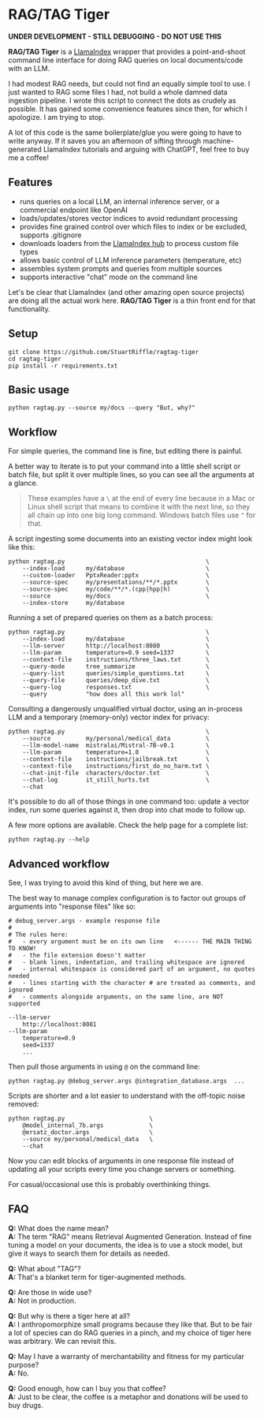 # RAG/TAG Tiger

**UNDER DEVELOPMENT - STILL DEBUGGING - DO NOT USE THIS**

**RAG/TAG Tiger** is a [LlamaIndex](https://github.com/run-llama/llama_index) wrapper that provides a point-and-shoot command line interface for doing RAG queries on local documents/code with an LLM.

I had modest RAG needs, but could not find an equally simple tool to use. I just wanted to RAG some files I had, not build a whole damned data ingestion pipeline. I wrote this script to connect the dots as crudely as possible. It has gained some convenience features since then, for which I apologize. I am trying to stop. 

A lot of this code is the same boilerplate/glue you were going to have to write anyway. If it saves you an afternoon of sifting through machine-generated LlamaIndex tutorials and arguing with ChatGPT, feel free to buy me a coffee!

## Features
- runs queries on a local LLM, an internal inference server, or a commercial endpoint like OpenAI
- loads/updates/stores vector indices to avoid redundant processing
- provides fine grained control over which files to index or be excluded, supports .gitignore
- downloads loaders from the [LlamaIndex hub](https://llamahub.ai) to process custom file types
- allows basic control of LLM inference parameters (temperature, etc)
- assembles system prompts and queries from multiple sources 
- supports interactive "chat" mode on the command line

Let's be clear that LlamaIndex (and other amazing open source projects) are doing all the actual work here. **RAG/TAG Tiger** is a thin front end for that functionality. 

## Setup
```
git clone https://github.com/StuartRiffle/ragtag-tiger
cd ragtag-tiger
pip install -r requirements.txt
```
## Basic usage
```
python ragtag.py --source my/docs --query "But, why?"
```

## Workflow

For simple queries, the command line is fine, but editing there is painful.

A better way to iterate is to put your command into a little shell script or batch file, but split it over multiple lines, so you can see all the arguments at a glance. 

> These examples have a `\` at the end of every line because in a Mac or Linux shell script that means to combine it with the next line, so they all chain up into one big long command. Windows batch files use `^` for that.

A script ingesting some documents into an existing vector index might look like this:
```
python ragtag.py                                        \
    --index-load      my/database                       \
    --custom-loader   PptxReader:pptx                   \
    --source-spec     my/presentations/**/*.pptx        \
    --source-spec     my/code/**/*.(cpp|hpp|h)          \
    --source          my/docs                           \
    --index-store     my/database
```

Running a set of prepared queries on them as a batch process:
```
python ragtag.py                                        \
    --index-load      my/database                       \
    --llm-server      http://localhost:8080             \
    --llm-param       temperature=0.9 seed=1337         \
    --context-file    instructions/three_laws.txt       \
    --query-mode      tree_summarize                    \
    --query-list      queries/simple_questions.txt      \
    --query-file      queries/deep_dive.txt             \
    --query-log       responses.txt                     \
    --query           "how does all this work lol"
```

Consulting a dangerously unqualified virtual doctor, using an in-process LLM and a temporary (memory-only) vector index for privacy:
```
python ragtag.py                                        \
    --source          my/personal/medical_data          \
    --llm-model-name  mistralai/Mistral-7B-v0.1         \
    --llm-param       temperature=1.8                   \
    --context-file    instructions/jailbreak.txt        \
    --context-file    instructions/first_do_no_harm.txt \
    --chat-init-file  characters/doctor.txt             \
    --chat-log        it_still_hurts.txt                \
    --chat
```

It's possible to do all of those things in one command too: update a vector index, run some queries against it, then drop into chat mode to follow up.

A few more options are available. Check the help page for a complete list:

```
python ragtag.py --help
```

## Advanced workflow
See, I was trying to avoid this kind of thing, but here we are.

The best way to manage complex configuration is to factor out groups of arguments into "response files" like so:
```
# debug_server.args - example response file
#
# The rules here:
#   - every argument must be on its own line   <------ THE MAIN THING TO KNOW!
#   - the file extension doesn't matter
#   - blank lines, indentation, and trailing whitespace are ignored
#   - internal whitespace is considered part of an argument, no quotes needed
#   - lines starting with the character # are treated as comments, and ignored
#   - comments alongside arguments, on the same line, are NOT supported 

--llm-server      
    http://localhost:8081             
--llm-param       
    temperature=0.9
    seed=1337         
    ...
```

Then pull those arguments in using `@` on the command line:
```
python ragtag.py @debug_server.args @integration_database.args  ...
```
Scripts are shorter and a lot easier to understand with the off-topic noise removed:
```
python ragtag.py                        \
    @model_internal_7b.args             \
    @ersatz_doctor.args                 \
    --source my/personal/medical_data   \
    --chat
```

Now you can edit blocks of arguments in one response file instead of updating all your scripts every time you change servers or something.

For casual/occasional use this is probably overthinking things.

## FAQ

**Q:** What does the name mean? <br>
**A:** The term "RAG" means Retrieval Augmented Generation. Instead of fine tuning a model on your documents, the idea is to use a stock model, but give it ways to search them for details as needed.

**Q:** What about "TAG"? <br>
**A:** That's a blanket term for tiger-augmented methods.

**Q:** Are those in wide use? <br>
**A:** Not in production.

**Q:** But why is there a tiger here at all? <br>
**A:** I anthropomorphize small programs because they like that. But to be fair a lot of species can do RAG queries in a pinch, and my choice of tiger here was arbitrary. We can revisit this.

**Q:** May I have a warranty of merchantability and fitness for my particular purpose? <br>
**A:** No.

**Q:** Good enough, how can I buy you that coffee? <br>
**A:** Just to be clear, the coffee is a metaphor and donations will be used to buy drugs.



